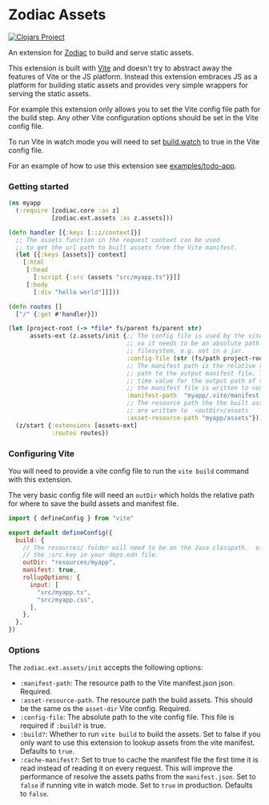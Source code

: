 # Zodiac Assets

[![Clojars Project](https://img.shields.io/clojars/v/com.github.brettatoms/zodiac-assets.svg)](https://clojars.org/com.github.brettatoms/zodiac-assets)

An extension for [Zodiac](https://github.com/brettatoms/zodiac) to build and
serve static assets.

This extension is built with [Vite](https://vite.dev/) and doesn't try to
abstract away the features of Vite or the JS platform. Instead this extension
embraces JS as a platform for building static assets and provides very simple
wrappers for serving the static assets.

For example this extension only allows you to set the Vite config file path for
the build step. Any other Vite configuration options should be set in the Vite
config file.

To run Vite in watch mode you will need to set
[build.watch](https://vite.dev/config/build-options.html#build-watch) to true in
the Vite config file.

For an example of how to use this extension see [examples/todo-app](examples/todo-app).


### Getting started

``` clojure
(ns myapp
  (:require [zodiac.core :as z]
            [zodiac.ext.assets :as z.assets]))

(defn handler [{:keys [::z/context]}]
  ;; The assets function in the request context can be used
  ;; to get the url path to built assets from the Vite manifest.
  (let [{:keys [assets]} context]
    [:html
     [:head
       [:script {:src (assets "src/myapp.ts")}]]
     [:body
       [:div "hello world"]]]))

(defn routes []
  ["/" {:get #'handler}])

(let [project-root (-> *file* fs/parent fs/parent str)
      assets-ext (z.assets/init {;; The config file is used by the vite command
                                 ;; so it needs to be an absolute path on the
                                 ;; filesystem, e.g. not in a jar.
                                 :config-file (str (fs/path project-root "vite.config.js"))
                                 ;; The manifest path is the relative resource
                                 ;; path to the output manifest file. This value doesn't override the build
                                 ;; time value for the output path of the manifest file.  By default
                                 ;; the manifest file is written to <outDir>/.vite/manifest.json
                                 :manifest-path  "myapp/.vite/manifest.json"
                                 ;; The resource path the the built assets. By default the build assets
                                 ;; are written to  <outDir>/assets
                                 :asset-resource-path "myapp/assets"})]
  (z/start {:extensions [assets-ext]
            :routes routes})
```

### Configuring Vite

You will need to provide a vite config file to run the `vite build` command with this extension.

The very basic config file will need an `outDir` which holds the relative path for where to save the build assets and manifest file.

``` javascript
import { defineConfig } from "vite"

export default defineConfig({
  build: {
    // The resources/ folder will need to be on the Java classpath.  e.g. add it to
    // the :src key in your deps.edn file.
    outDir: "resources/myapp",
    manifest: true,
    rollupOptions: {
      input: [
        "src/myapp.ts",
        "src/myapp.css",
      ],
    },
  },
})
```


### Options

The `zodiac.ext.assets/init` accepts the following options:

- `:manifest-path`: The resource path to the Vite manifest.json json. Required.
- `:asset-resource-path`. The resource path the build assets. This should be the
  same os the `asset-dir` Vite config. Required.
- `:config-file`: The absolute path to the vite config file. This file is
  required if `:build?` is true.
- `:build?`: Whether to run `vite build` to build the assets. Set to false if
  you only want to use this extension to lookup assets from the vite manifest.
  Defaults to `true`.
- `:cache-manifest?`: Set to true to cache the manifest file the first time it
  is read instead of reading it on every request. This will improve the
  performance of resolve the assets paths from the `manifest.json`. Set to
  `false` if running vite in watch mode. Set to `true` in production. Defaults
  to `false`.
